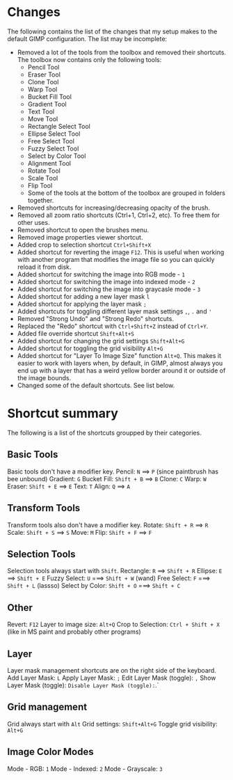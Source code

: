 # Changes
The following contains the list of the changes that my setup makes to the default GIMP configuration. The list may be incomplete:

- Removed a lot of the tools from the toolbox and removed their shortcuts. The toolbox now contains only the following tools:
    - Pencil Tool
    - Eraser Tool
    - Clone Tool
    - Warp Tool
    - Bucket Fill Tool
    - Gradient Tool
    - Text Tool
    - Move Tool
    - Rectangle Select Tool
    - Ellipse Select Tool
    - Free Select Tool
    - Fuzzy Select Tool
    - Select by Color Tool
    - Alignment Tool
    - Rotate Tool
    - Scale Tool
    - Flip Tool
    - Some of the tools at the bottom of the toolbox are grouped in folders together.
- Removed shortcuts for increasing/decreasing opacity of the brush.
- Removed all zoom ratio shortcuts (Ctrl+1, Ctrl+2, etc). To free them for other uses.
- Removed shortcut to open the brushes menu.
- Removed image properties viewer shortcut.
- Added crop to selection shortcut `Ctrl+Shift+X`
- Added shortcut for reverting the image `F12`. This is useful when working with another program that modifies the image file so you can quickly reload it from disk.
- Added shortcut for switching the image into RGB mode - `1`
- Added shortcut for switching the image into indexed mode - `2`
- Added shortcut for switching the image into graycasle mode - `3`
- Added shortcut for adding a new layer mask `l`
- Added shortcut for applying the layer mask `;`
- Added shortcuts for toggling different layer mask settings `,`, `.` and `'`
- Removed "Strong Undo" and "Strong Redo" shortcuts.
- Replaced the "Redo" shortcut with `Ctrl+Shift+Z` instead of `Ctrl+Y`.
- Added file override shortcut `Shift+Alt+S`
- Added shortcut for changing the grid settings `Shift+Alt+G`
- Added shortcut for toggling the grid visibility `Alt+G`
- Added shortcut for "Layer To Image Size" function `Alt+Q`. This makes it easier to work with layers when, by default, in GIMP, almost always you end up with a layer that has a weird yellow border around it or outside of the image bounds.
- Changed some of the default shortcuts. See list below.

# Shortcut summary
The following is a list of the shortcuts groupped by their categories.

## Basic Tools
Basic tools don't have a modifier key.
Pencil: `N` ==> `P` (since paintbrush has bee unbound)
Gradient: `G`
Bucket Fill: `Shift + B` ==> `B`
Clone: `C`
Warp: `W`
Eraser: `Shift + E` ==> `E`
Text: `T`
Align: `Q` ==> `A`

## Transform Tools
Transform tools also don't have a modifier key.
Rotate: `Shift + R` ==> `R`
Scale: `Shift + S` ==> `S`
Move: `M`
Flip: `Shift + F` ==> `F`

## Selection Tools
Selection tools always start with `Shift`.
Rectangle: `R` ==> `Shift + R`
Ellipse: `E` ==> `Shift + E`
Fuzzy Select: `U` ===> `Shift + W` (wand)
Free Select: `F` ===> `Shift + L` (lassso)
Select by Color: `Shift + O` ===> `Shift + C`

## Other
Revert: `F12`
Layer to image size: `Alt+Q`
Crop to Selection: `Ctrl + Shift + X` (like in MS paint and probably other programs)

## Layer
Layer mask management shortcuts are on the right side of the keyboard.
Add Layer Mask: `L`
Apply Layer Mask: `;`
Edit Layer Mask (toggle): `,`
Show Layer Mask (toggle): `
Disable Layer Mask (toggle): `.`


## Grid management
Grid always start with `Alt`
Grid settings: `Shift+Alt+G`
Toggle grid visibility: `Alt+G`

## Image Color Modes
Mode - RGB: `1`
Mode - Indexed: `2`
Mode - Grayscale: `3`